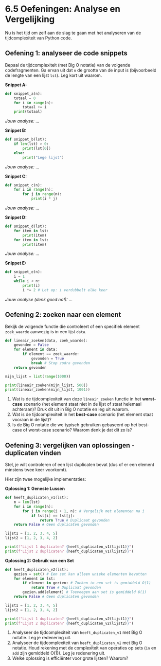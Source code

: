 # 6.5 Oefeningen: Analyse en Vergelijking

Nu is het tijd om zelf aan de slag te gaan met het analyseren van de tijdcomplexiteit van Python code.

## Oefening 1: analyseer de code snippets

Bepaal de tijdcomplexiteit (met Big O notatie) van de volgende codefragmenten. Ga ervan uit dat `n` de grootte van de input is (bijvoorbeeld de lengte van een lijst `lst`). Leg kort uit waarom.

**Snippet A:**
```python
def snippet_a(n):
    totaal = 0
    for i in range(n):
        totaal += i
    print(totaal)
```
*Jouw analyse:* ...

**Snippet B:**
```python
def snippet_b(lst):
    if len(lst) > 0:
        print(lst[0])
    else:
        print("Lege lijst")
```
*Jouw analyse:* ...

**Snippet C:**
```python
def snippet_c(n):
    for i in range(n):
        for j in range(n):
            print(i * j)
```
*Jouw analyse:* ...

**Snippet D:**
```python
def snippet_d(lst):
    for item in lst:
        print(item)
    for item in lst:
        print(item)
```
*Jouw analyse:* ...

**Snippet E:**
```python
def snippet_e(n):
    i = 1
    while i < n:
        print(i)
        i *= 2 # Let op: i verdubbelt elke keer
```
*Jouw analyse (denk goed na!):* ...

## Oefening 2: zoeken naar een element

Bekijk de volgende functie die controleert of een specifiek element `zoek_waarde` aanwezig is in een lijst `data`.

```python
def lineair_zoeken(data, zoek_waarde):
    gevonden = False
    for element in data:
        if element == zoek_waarde:
            gevonden = True
            break # Stop zodra gevonden
    return gevonden

mijn_lijst = list(range(1000))

print(lineair_zoeken(mijn_lijst, 500))
print(lineair_zoeken(mijn_lijst, 1001))
```
<codapi-snippet sandbox="python" editor="basic"></codapi-snippet>

1.  Wat is de tijdcomplexiteit van deze `lineair_zoeken` functie in het **worst-case** scenario (het element staat niet in de lijst of staat helemaal achteraan)? Druk dit uit in Big O notatie en leg uit waarom.
2.  Wat is de tijdcomplexiteit in het **best-case** scenario (het element staat vooraan in de lijst)?
3.  Is de Big O notatie die we typisch gebruiken gebaseerd op het best-case of worst-case scenario? Waarom denk je dat dit zo is?

## Oefening 3: vergelijken van oplossingen - duplicaten vinden

Stel, je wilt controleren of een lijst duplicaten bevat (dus of er een element minstens twee keer voorkomt).

Hier zijn twee mogelijke implementaties:

**Oplossing 1: Geneste Lussen**
```python
def heeft_duplicaten_v1(lst):
    n = len(lst)
    for i in range(n):
        for j in range(i + 1, n): # Vergelijk met elementen na i
            if lst[i] == lst[j]:
                return True # Duplicaat gevonden
    return False # Geen duplicaten gevonden

lijst1 = [1, 2, 3, 4, 5]
lijst2 = [1, 2, 3, 4, 2]

print(f"Lijst 1 duplicaten? {heeft_duplicaten_v1(lijst1)}")
print(f"Lijst 2 duplicaten? {heeft_duplicaten_v1(lijst2)}")
```
<codapi-snippet sandbox="python" editor="basic"></codapi-snippet>

**Oplossing 2: Gebruik van een Set**
```python
def heeft_duplicaten_v2(lst):
    gezien = set() # Een set kan alleen unieke elementen bevatten
    for element in lst:
        if element in gezien: # Zoeken in een set is gemiddeld O(1)
            return True # Duplicaat gevonden
        gezien.add(element) # Toevoegen aan set is gemiddeld O(1)
    return False # Geen duplicaten gevonden

lijst1 = [1, 2, 3, 4, 5]
lijst2 = [1, 2, 3, 4, 2]

print(f"Lijst 1 duplicaten? {heeft_duplicaten_v2(lijst1)}")
print(f"Lijst 2 duplicaten? {heeft_duplicaten_v2(lijst2)}")
```
<codapi-snippet sandbox="python" editor="basic"></codapi-snippet>

1.  Analyseer de tijdcomplexiteit van `heeft_duplicaten_v1` met Big O notatie. Leg je redenering uit.
2.  Analyseer de tijdcomplexiteit van `heeft_duplicaten_v2` met Big O notatie. Houd rekening met de complexiteit van operaties op sets (`in` en `add` zijn gemiddeld O(1)). Leg je redenering uit.
3.  Welke oplossing is efficiënter voor grote lijsten? Waarom? 